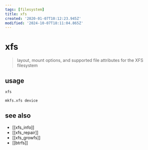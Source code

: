```yaml
---
tags: [filesystem]
title: xfs
created: '2020-01-07T10:12:23.945Z'
modified: '2024-10-07T18:11:04.865Z'
---
```


# xfs

> layout, mount options, and supported file attributes for the XFS filesystem

## usage

```sh
xfs

mkfs.xfs device
```

## see also

- [[xfs_info]]
- [[xfs_repair]]
- [[xfs_growfs]]
- [[btrfs]]
